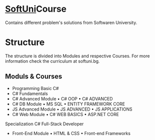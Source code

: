 # [SoftUni](https://softuni.bg/trainings/courses)Course 

Contains different problem's solutions from Softwaren University.

# Structure
The structure is divided into Modules and respective Courses. For more information check the curriculum at softuni.bg.

## Moduls & Courses
   * Programming Basic C#
   * C# Fundamentals
   * C# Advanced Module
      • C# OOP
      • C# ADVANCED
   * C# DB Module
      • MS SQL
      • ENTITY FRAMEWORK CORE
   * JS Advanced Module
      • JS ADVANCED 
      • JS APPLICATIONS
   * C# Web Module
     • C# WEB BASICS 
     • ASP.NET CORE

Specialization C# Full-Stack Developer
   * Front-End Module
      • HTML & CSS
      • Front-end Frameworks
